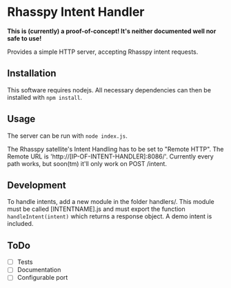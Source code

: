 # Rhasspy Intent Handler
**This is (currently) a proof-of-concept! It's neither documented well nor safe to use!**

Provides a simple HTTP server, accepting Rhasspy intent requests.

## Installation
This software requires nodejs. All necessary dependencies can then be installed with ```npm install```.

## Usage
The server can be run with ```node index.js```.

The Rhasspy satellite's Intent Handling has to be set to "Remote HTTP". The Remote URL is 'http://\[IP-OF-INTENT-HANDLER\]:8086/'. Currently every path works, but soon(tm) it'll only work on POST /intent.

## Development
To handle intents, add a new module in the folder handlers/. This module must be called \[INTENTNAME\].js and must export the function ```handleIntent(intent)``` which returns a response object.
A demo intent is included.

## ToDo
- [ ] Tests
- [ ] Documentation
- [ ] Configurable port
